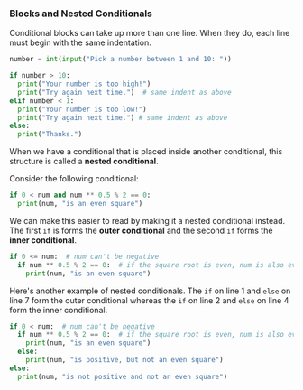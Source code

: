### Blocks and Nested Conditionals

Conditional blocks can take up more than one line. When they do, each line must begin with the same indentation.

```python
number = int(input("Pick a number between 1 and 10: "))

if number > 10:
  print("Your number is too high!")
  print("Try again next time.")  # same indent as above
elif number < 1:
  print("Your number is too low!")
  print("Try again next time.") # same indent as above
else:
  print("Thanks.")
```

When we have a conditional that is placed inside another conditional, this structure is called a **nested conditional**. 

Consider the following conditional:

```python
if 0 < num and num ** 0.5 % 2 == 0:
  print(num, "is an even square")
```

We can make this easier to read by making it a nested conditional instead. The first `if` is forms the **outer conditional** and the second `if` forms the **inner conditional**.

```python
if 0 <= num:  # num can't be negative
  if num ** 0.5 % 2 == 0:  # if the square root is even, num is also even
    print(num, "is an even square")
```

Here's another example of nested conditionals. The `if` on line 1 and `else` on line 7 form the outer conditional whereas the `if` on line 2 and `else` on line 4 form the inner conditional.

```python
if 0 < num:  # num can't be negative
  if num ** 0.5 % 2 == 0:  # if the square root is even, num is also even
    print(num, "is an even square")
  else:
    print(num, "is positive, but not an even square")
else: 
  print(num, "is not positive and not an even square")
```


